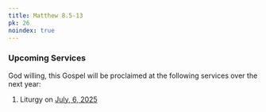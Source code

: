 ```yaml
---
title: Matthew 8.5-13
pk: 26
noindex: true
---
```


### Upcoming Services

God willing, this Gospel will be proclaimed at the following services over the next year:


1. Liturgy on [July,  6, 2025](https://orthocal.info/readings/gregorian/2025/07/06/)
